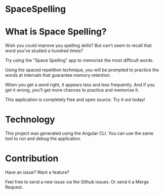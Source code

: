 # SpaceSpelling

# What is Space Spelling?

Wish you could improve you spelling skills?
But can't seem to recall that word you've studied a hundred times? 

Try using the "Space Spelling" app to memorize the most difficult words. 

Using the spaced repetition technique, you will be prompted to practice the words at intervals that guarantee memory retention.

When you get a word right, it appears less and less frequently. And if you get it wrong, you’ll get more chances to practice and memorize it. 

This application is completely free and open source. Try it out today!

# Technology

This project was generated using the Angular CLI.
You can use the same tool to run and debug the application

# Contribution

Have an issue? Want a feature? 

Feel free to send a new issue via the Github issues. 
Or send it a Merge Request.